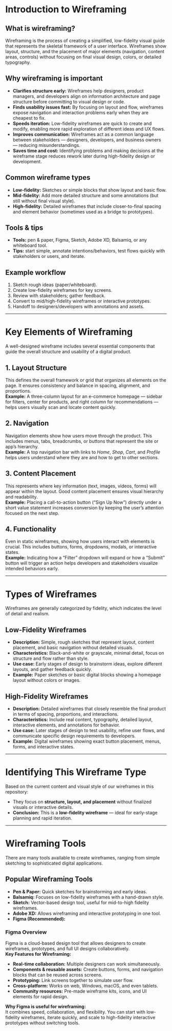 # Introduction to Wireframing

## What is wireframing?
Wireframing is the process of creating a simplified, low-fidelity visual guide that represents the skeletal framework of a user interface. Wireframes show layout, structure, and the placement of major elements (navigation, content areas, controls) without focusing on final visual design, colors, or detailed typography.

## Why wireframing is important
- **Clarifies structure early:** Wireframes help designers, product managers, and developers align on information architecture and page structure before committing to visual design or code.
- **Finds usability issues fast:** By focusing on layout and flow, wireframes expose navigation and interaction problems early when they are cheapest to fix.
- **Speeds iteration:** Low-fidelity wireframes are quick to create and modify, enabling more rapid exploration of different ideas and UX flows.
- **Improves communication:** Wireframes act as a common language between stakeholders — designers, developers, and business owners — reducing misunderstandings.
- **Saves time and cost:** Identifying problems and making decisions at the wireframe stage reduces rework later during high-fidelity design or development.

## Common wireframe types
- **Low-fidelity:** Sketches or simple blocks that show layout and basic flow.
- **Mid-fidelity:** Add more detailed structure and some annotations (but still without final visual style).
- **High-fidelity:** Detailed wireframes that include closer-to-final spacing and element behavior (sometimes used as a bridge to prototypes).

## Tools & tips
- **Tools:** pen & paper, Figma, Sketch, Adobe XD, Balsamiq, or any whiteboard tool.
- **Tips:** start simple, annotate intentions/behaviors, test flows quickly with stakeholders or users, and iterate.

## Example workflow
1. Sketch rough ideas (paper/whiteboard).
2. Create low-fidelity wireframes for key screens.
3. Review with stakeholders; gather feedback.
4. Convert to mid/high-fidelity wireframes or interactive prototypes.
5. Handoff to designers/developers with annotations and assets.

---

# Key Elements of Wireframing

A well-designed wireframe includes several essential components that guide the overall structure and usability of a digital product.

## 1. Layout Structure
This defines the overall framework or grid that organizes all elements on the page. It ensures consistency and balance in spacing, alignment, and proportions.  
**Example:** A three-column layout for an e-commerce homepage — sidebar for filters, center for products, and right column for recommendations — helps users visually scan and locate content quickly.

## 2. Navigation
Navigation elements show how users move through the product. This includes menus, tabs, breadcrumbs, or buttons that represent the site or app’s hierarchy.  
**Example:** A top navigation bar with links to *Home*, *Shop*, *Cart*, and *Profile* helps users understand where they are and how to get to other sections.

## 3. Content Placement
This represents where key information (text, images, videos, forms) will appear within the layout. Good content placement ensures visual hierarchy and readability.  
**Example:** Placing a call-to-action button (“Sign Up Now”) directly under a short value statement increases conversion by keeping the user’s attention focused on the next step.

## 4. Functionality
Even in static wireframes, showing how users interact with elements is crucial. This includes buttons, forms, dropdowns, modals, or interactive states.  
**Example:** Indicating how a “Filter” dropdown will expand or how a “Submit” button will trigger an action helps developers and stakeholders visualize intended behaviors early.

---

# Types of Wireframes

Wireframes are generally categorized by fidelity, which indicates the level of detail and realism.

## Low-Fidelity Wireframes
- **Description:** Simple, rough sketches that represent layout, content placement, and basic navigation without detailed visuals.  
- **Characteristics:** Black-and-white or grayscale, minimal detail, focus on structure and flow rather than style.  
- **Use case:** Early stages of design to brainstorm ideas, explore different layouts, and gather feedback quickly.  
- **Example:** Paper sketches or basic digital blocks showing a homepage layout without colors or images.

## High-Fidelity Wireframes
- **Description:** Detailed wireframes that closely resemble the final product in terms of spacing, proportions, and interactions.  
- **Characteristics:** Include real content, typography, detailed layout, interactive elements, and annotations for behavior.  
- **Use case:** Later stages of design to test usability, refine user flows, and communicate specific design requirements to developers.  
- **Example:** Digital wireframes showing exact button placement, menus, forms, and interactive states.

---

# Identifying This Wireframe Type

Based on the current content and visual style of our wireframes in this repository:  
- They focus on **structure, layout, and placement** without finalized visuals or interactive details.  
- **Conclusion:** This is a **low-fidelity wireframe** — ideal for early-stage planning and rapid iteration.

---

# Wireframing Tools

There are many tools available to create wireframes, ranging from simple sketching to sophisticated digital applications.

## Popular Wireframing Tools
- **Pen & Paper:** Quick sketches for brainstorming and early ideas.
- **Balsamiq:** Focuses on low-fidelity wireframes with a hand-drawn style.
- **Sketch:** Vector-based design tool, useful for mid-to-high fidelity wireframes.
- **Adobe XD:** Allows wireframing and interactive prototyping in one tool.
- **Figma (Recommended):**  

### Figma Overview
Figma is a cloud-based design tool that allows designers to create wireframes, prototypes, and full UI designs collaboratively.  
**Key Features for Wireframing:**
- **Real-time collaboration:** Multiple designers can work simultaneously.
- **Components & reusable assets:** Create buttons, forms, and navigation blocks that can be reused across screens.
- **Prototyping:** Link screens together to simulate user flow.
- **Cross-platform:** Works on web, Windows, macOS, and even tablets.
- **Community resources:** Pre-made wireframe kits, icons, and UI elements for rapid design.  

**Why Figma is useful for wireframing:**  
It combines speed, collaboration, and flexibility. You can start with low-fidelity wireframes, iterate quickly, and scale to high-fidelity interactive prototypes without switching tools.

